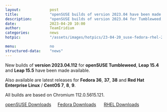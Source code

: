 ```yaml
---
layout: 			post
title:  			"openSUSE builds of version 2023.04 have been made available"
description: 		"openSUSE builds of version 2023.04 for Tumbleweed, Leap 15.4 and Leap 15.5 now available. Latest builds for Fedora and RHEL have also been released."
date:	 			2023-04-20 10:00
author:				TeamIridium
categories:			news
hotpic:				"/assets/images/hotpics/23-04-20_suse-fedora-rhel-2023-04.jpg"

menu: 				no
structured-data:	"news"
---
```

New builds of **version 2023.04.112** for **openSUSE Tumbleweed**, **Leap 15.4** and **Leap 15.5** have been made available.    

Also available are latest releases for **Fedora 36**, **37**, **38** and **Red Hat Enterprise Linux** / **CentOS 7**, **8**, **9**.    

All builds are based on Chromium 112.0.5615.121.   

<a style="margin-right:1.5em;margin-bottom:1.5em;" href="/downloads/suse" class="button download" title="download Iridium Browser for openSUSE">openSUSE Downloads</a><a style="margin-right:1.5em;margin-bottom:1.5em;" href="/downloads/fedora" class="button download" title="download Iridium Browser for Fedora">Fedora Downloads</a> <a href="/downloads/rhel" class="button download" title="download Iridium Browser for Red Hat Enterprise Linux / CentOS">RHEL Downloads</a>
